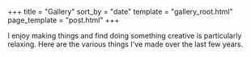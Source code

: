 +++
title = "Gallery"
sort_by = "date"
template = "gallery_root.html"
page_template = "post.html"
+++

I enjoy making things and find doing something creative is particularly relaxing. Here are the various things I've made over the last few years.
